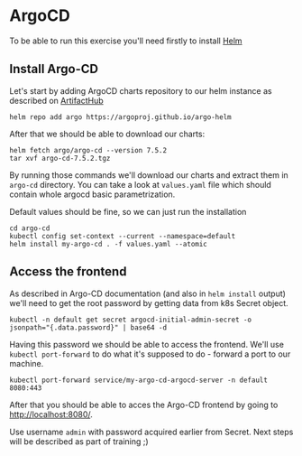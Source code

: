 # ArgoCD

To be able to run this exercise you'll need firstly to install [Helm](_HELM.md)

## Install Argo-CD

Let's start by adding ArgoCD charts repository to our helm instance as described on [ArtifactHub](https://artifacthub.io/packages/helm/argo/argo-cd)

```shell
helm repo add argo https://argoproj.github.io/argo-helm
```

After that we should be able to download our charts:
```shell
helm fetch argo/argo-cd --version 7.5.2
tar xvf argo-cd-7.5.2.tgz
```

By running those commands we'll download our charts and extract them in `argo-cd` directory. You can take a look at `values.yaml` file which should contain whole argocd basic parametrization.

Default values should be fine, so we can just run the installation
```shell
cd argo-cd
kubectl config set-context --current --namespace=default
helm install my-argo-cd . -f values.yaml --atomic
```

## Access the frontend

As described in Argo-CD documentation (and also in `helm install` output) we'll need to get the root password by getting data from k8s Secret object.
```shell
kubectl -n default get secret argocd-initial-admin-secret -o jsonpath="{.data.password}" | base64 -d
```

Having this password we should be able to access the frontend. We'll use `kubectl port-forward` to do what it's supposed to do - forward a port to our machine.
```shell
kubectl port-forward service/my-argo-cd-argocd-server -n default 8080:443
```

After that you should be able to acces the Argo-CD frontend by going to [http://localhost:8080/](http://localhost:8080/).

Use username `admin` with password acquired earlier from Secret. Next steps will be described as part of training ;)